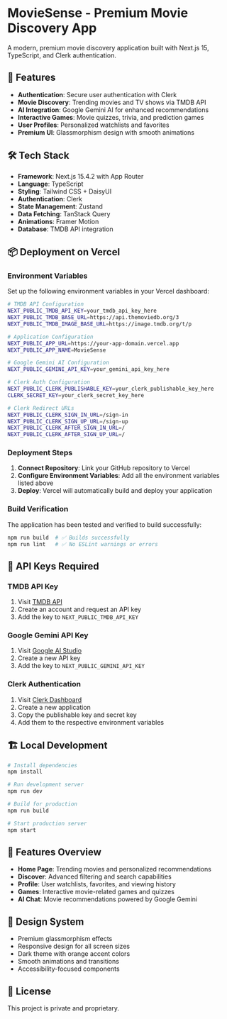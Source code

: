# MovieSense - Premium Movie Discovery App

A modern, premium movie discovery application built with Next.js 15, TypeScript, and Clerk authentication.

## 🚀 Features

- **Authentication**: Secure user authentication with Clerk
- **Movie Discovery**: Trending movies and TV shows via TMDB API
- **AI Integration**: Google Gemini AI for enhanced recommendations
- **Interactive Games**: Movie quizzes, trivia, and prediction games
- **User Profiles**: Personalized watchlists and favorites
- **Premium UI**: Glassmorphism design with smooth animations

## 🛠️ Tech Stack

- **Framework**: Next.js 15.4.2 with App Router
- **Language**: TypeScript
- **Styling**: Tailwind CSS + DaisyUI
- **Authentication**: Clerk
- **State Management**: Zustand
- **Data Fetching**: TanStack Query
- **Animations**: Framer Motion
- **Database**: TMDB API integration

## 📦 Deployment on Vercel

### Environment Variables

Set up the following environment variables in your Vercel dashboard:

```bash
# TMDB API Configuration
NEXT_PUBLIC_TMDB_API_KEY=your_tmdb_api_key_here
NEXT_PUBLIC_TMDB_BASE_URL=https://api.themoviedb.org/3
NEXT_PUBLIC_TMDB_IMAGE_BASE_URL=https://image.tmdb.org/t/p

# Application Configuration
NEXT_PUBLIC_APP_URL=https://your-app-domain.vercel.app
NEXT_PUBLIC_APP_NAME=MovieSense

# Google Gemini AI Configuration
NEXT_PUBLIC_GEMINI_API_KEY=your_gemini_api_key_here

# Clerk Auth Configuration
NEXT_PUBLIC_CLERK_PUBLISHABLE_KEY=your_clerk_publishable_key_here
CLERK_SECRET_KEY=your_clerk_secret_key_here

# Clerk Redirect URLs
NEXT_PUBLIC_CLERK_SIGN_IN_URL=/sign-in
NEXT_PUBLIC_CLERK_SIGN_UP_URL=/sign-up
NEXT_PUBLIC_CLERK_AFTER_SIGN_IN_URL=/
NEXT_PUBLIC_CLERK_AFTER_SIGN_UP_URL=/
```

### Deployment Steps

1. **Connect Repository**: Link your GitHub repository to Vercel
2. **Configure Environment Variables**: Add all the environment variables listed above
3. **Deploy**: Vercel will automatically build and deploy your application

### Build Verification

The application has been tested and verified to build successfully:

```bash
npm run build  # ✅ Builds successfully
npm run lint   # ✅ No ESLint warnings or errors
```

## 🔑 API Keys Required

### TMDB API Key

1. Visit [TMDB API](https://www.themoviedb.org/settings/api)
2. Create an account and request an API key
3. Add the key to `NEXT_PUBLIC_TMDB_API_KEY`

### Google Gemini API Key

1. Visit [Google AI Studio](https://makersuite.google.com/app/apikey)
2. Create a new API key
3. Add the key to `NEXT_PUBLIC_GEMINI_API_KEY`

### Clerk Authentication

1. Visit [Clerk Dashboard](https://dashboard.clerk.com/)
2. Create a new application
3. Copy the publishable key and secret key
4. Add them to the respective environment variables

## 🏗️ Local Development

```bash
# Install dependencies
npm install

# Run development server
npm run dev

# Build for production
npm run build

# Start production server
npm start
```

## 📱 Features Overview

- **Home Page**: Trending movies and personalized recommendations
- **Discover**: Advanced filtering and search capabilities
- **Profile**: User watchlists, favorites, and viewing history
- **Games**: Interactive movie-related games and quizzes
- **AI Chat**: Movie recommendations powered by Google Gemini

## 🎨 Design System

- Premium glassmorphism effects
- Responsive design for all screen sizes
- Dark theme with orange accent colors
- Smooth animations and transitions
- Accessibility-focused components

## 📄 License

This project is private and proprietary.
